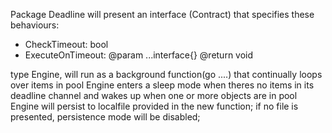 Package Deadline will present an interface (Contract) that specifies these behaviours:
- CheckTimeout: bool
- ExecuteOnTimeout:
  @param ...interface{}
  @return void

type Engine, will run as a background function(go ....) that continually loops over items in pool
Engine enters a sleep mode when theres no items in its deadline channel and wakes up when one or more objects are in pool
Engine will persist to localfile provided in the new function; if no file is presented, persistence mode will be disabled;